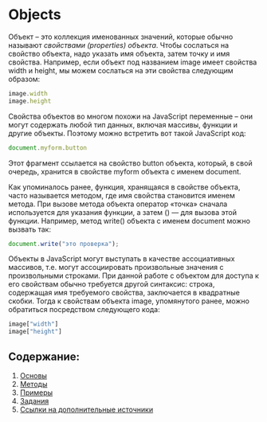 # Objects

Объект – это коллекция именованных значений, которые обычно называют _свойствами \(properties\) объекта_. Чтобы сослаться на свойство объекта, надо указать имя объекта, затем точку и имя свойства. Например, если объект под названием image имеет свойства width и height, мы можем сослаться на эти свойства следующим образом:

```javascript
image.width
image.height
```

Свойства объектов во многом похожи на JavaScript переменные – они могут содержать любой тип данных, включая массивы, функции и другие объекты. Поэтому можно встретить вот такой JavaScript код:

```javascript
document.myform.button
```

Этот фрагмент ссылается на свойство button объекта, который, в свой очередь, хранится в свойстве myform объекта с именем document.

Как упоминалось ранее, функция, хранящаяся в свойстве объекта, часто называется методом, где имя свойства становится именем метода. При вызове метода объекта оператор «точка» сначала используется для указания функции, а затем \(\) — для вызова этой функции. Например, метод write\(\) объекта с именем document можно вызвать так:

```javascript
document.write("это проверка");
```

Объекты в JavaScript могут выступать в качестве ассоциативных массивов, т.е. могут ассоциировать произвольные значения с произвольными строками. При данной работе с объектом для доступа к его свойствам обычно требуется другой синтаксис: строка, содержащая имя требуемого свойства, заключается в квадратные скобки. Тогда к свойствам объекта image, упомянутого ранее, можно обратиться посредством следующего кода:

```javascript
image["width"]
image["height"]
```

## Содержание:

1. [Основы](basics.md)
2. [Методы](methods.md)
3. [Примеры](examples.md)
4. [Задания]()
5. [Ссылки на дополнительные источники](references.md)


